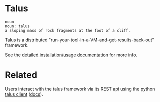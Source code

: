 # Talus

	noun
	noun: talus
	a sloping mass of rock fragments at the foot of a cliff.

Talus is a distributed "run-your-tool-in-a-VM-and-get-results-back-out" framework.

See the [detailed installation/usage documentation](http://d0c-s4vage.github.io/talus/) for more info.

# Related

Users interact with the talus framework via its REST api using the python [talus client](https://github.com/d0c-s4vage/talus_client) ([docs](http://d0c-s4vage.github.io/talus/getting_started.html#id2)).